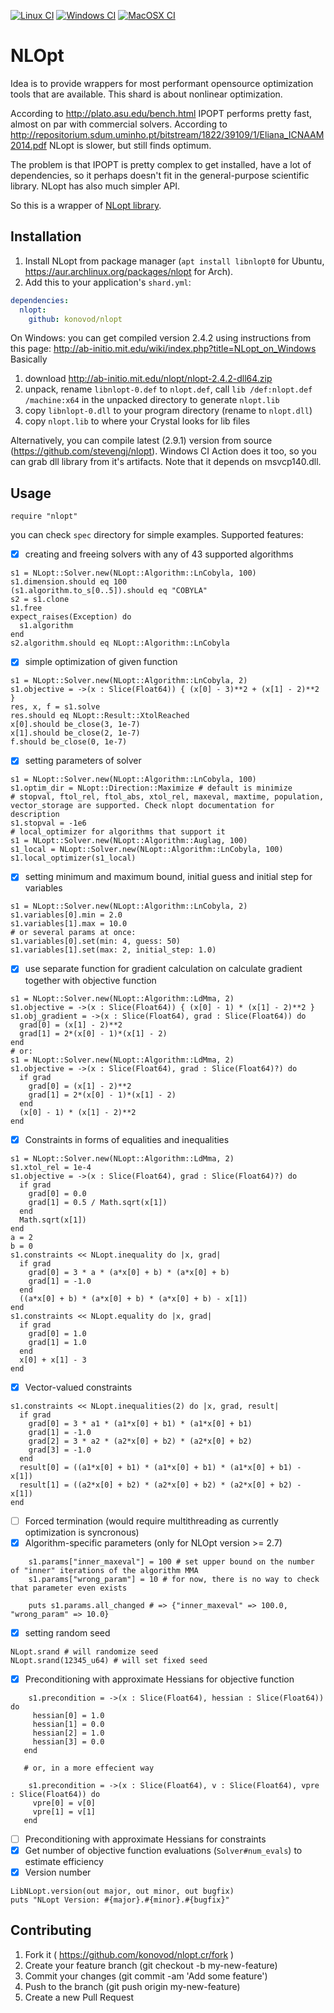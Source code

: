 [![Linux CI](https://github.com/konovod/nlopt/actions/workflows/linux.yml/badge.svg)](https://github.com/konovod/nlopt/actions/workflows/linux.yml)
[![Windows CI](https://github.com/konovod/nlopt/actions/workflows/windows.yml/badge.svg)](https://github.com/konovod/nlopt/actions/workflows/windows.yml) 
[![MacOSX CI](https://github.com/konovod/nlopt/actions/workflows/macosx.yml/badge.svg)](https://github.com/konovod/nlopt/actions/workflows/macosx.yml) 
# NLOpt
Idea is to provide wrappers for most performant opensource optimization tools that are available. This shard is about nonlinear optimization.

According to http://plato.asu.edu/bench.html IPOPT performs pretty fast, almost on par with commercial solvers.
According to  http://repositorium.sdum.uminho.pt/bitstream/1822/39109/1/Eliana_ICNAAM2014.pdf NLopt is slower, but still finds optimum.

The problem is that IPOPT is pretty complex to get installed, have a lot of dependencies, so it perhaps doesn't fit in the general-purpose scientific library. NLopt has also much simpler API.

So this is a wrapper of [NLopt library](https://nlopt.readthedocs.io/en/latest/).

## Installation

1. Install NLopt from package manager (`apt install libnlopt0` for Ubuntu, https://aur.archlinux.org/packages/nlopt for Arch).
2. Add this to your application's `shard.yml`:

```yaml
dependencies:
  nlopt:
    github: konovod/nlopt
```

On Windows:
  you can get compiled version 2.4.2 using instructions from this page: http://ab-initio.mit.edu/wiki/index.php?title=NLopt_on_Windows
  Basically
  1. download http://ab-initio.mit.edu/nlopt/nlopt-2.4.2-dll64.zip
  2. unpack, rename `libnlopt-0.def` to `nlopt.def`, call `lib /def:nlopt.def /machine:x64` in the unpacked directory to generate `nlopt.lib`
  3. copy `libnlopt-0.dll` to your program directory (rename to `nlopt.dll`)
  4. copy `nlopt.lib` to where your Crystal looks for lib files

Alternatively, you can compile latest (2.9.1) version from source (https://github.com/stevengj/nlopt). Windows CI Action does it too, so you can grab dll library from it's artifacts. Note that it depends on msvcp140.dll.

## Usage

```crystal
require "nlopt"
```

you can check `spec` directory for simple examples.
Supported features:
 - [x] creating and freeing solvers with any of 43 supported algorithms
```crystal
s1 = NLopt::Solver.new(NLopt::Algorithm::LnCobyla, 100)
s1.dimension.should eq 100
(s1.algorithm.to_s[0..5]).should eq "COBYLA"
s2 = s1.clone
s1.free
expect_raises(Exception) do
  s1.algorithm
end
s2.algorithm.should eq NLopt::Algorithm::LnCobyla
```
 - [x] simple optimization of given function
```crystal
s1 = NLopt::Solver.new(NLopt::Algorithm::LnCobyla, 2)
s1.objective = ->(x : Slice(Float64)) { (x[0] - 3)**2 + (x[1] - 2)**2 }
res, x, f = s1.solve
res.should eq NLopt::Result::XtolReached
x[0].should be_close(3, 1e-7)
x[1].should be_close(2, 1e-7)
f.should be_close(0, 1e-7)
```
 - [x] setting parameters of solver
```crystal
s1 = NLopt::Solver.new(NLopt::Algorithm::LnCobyla, 100)
s1.optim_dir = NLopt::Direction::Maximize # default is minimize
# stopval, ftol_rel, ftol_abs, xtol_rel, maxeval, maxtime, population, vector_storage are supported. Check nlopt documentation for description
s1.stopval = -1e6
# local_optimizer for algorithms that support it
s1 = NLopt::Solver.new(NLopt::Algorithm::Auglag, 100)
s1_local = NLopt::Solver.new(NLopt::Algorithm::LnCobyla, 100)
s1.local_optimizer(s1_local)
```
 - [x] setting minimum and maximum bound, initial guess and initial step for variables
```crystal
s1 = NLopt::Solver.new(NLopt::Algorithm::LnCobyla, 2)
s1.variables[0].min = 2.0
s1.variables[1].max = 10.0
# or several params at once:
s1.variables[0].set(min: 4, guess: 50)
s1.variables[1].set(max: 2, initial_step: 1.0) 
```
 - [x] use separate function for gradient calculation on calculate gradient together with objective function
```crystal
s1 = NLopt::Solver.new(NLopt::Algorithm::LdMma, 2)
s1.objective = ->(x : Slice(Float64)) { (x[0] - 1) * (x[1] - 2)**2 }
s1.obj_gradient = ->(x : Slice(Float64), grad : Slice(Float64)) do
  grad[0] = (x[1] - 2)**2
  grad[1] = 2*(x[0] - 1)*(x[1] - 2)
end
# or:
s1 = NLopt::Solver.new(NLopt::Algorithm::LdMma, 2)
s1.objective = ->(x : Slice(Float64), grad : Slice(Float64)?) do
  if grad
    grad[0] = (x[1] - 2)**2
    grad[1] = 2*(x[0] - 1)*(x[1] - 2)
  end
  (x[0] - 1) * (x[1] - 2)**2
end
```
 - [x] Constraints in forms of equalities and inequalities
```crystal
s1 = NLopt::Solver.new(NLopt::Algorithm::LdMma, 2)
s1.xtol_rel = 1e-4
s1.objective = ->(x : Slice(Float64), grad : Slice(Float64)?) do
  if grad
    grad[0] = 0.0
    grad[1] = 0.5 / Math.sqrt(x[1])
  end
  Math.sqrt(x[1])
end
a = 2
b = 0
s1.constraints << NLopt.inequality do |x, grad|
  if grad
    grad[0] = 3 * a * (a*x[0] + b) * (a*x[0] + b)
    grad[1] = -1.0
  end
  ((a*x[0] + b) * (a*x[0] + b) * (a*x[0] + b) - x[1])
end
s1.constraints << NLopt.equality do |x, grad|
  if grad
    grad[0] = 1.0
    grad[1] = 1.0
  end
  x[0] + x[1] - 3
end
```
 - [x] Vector-valued constraints
```crystal
s1.constraints << NLopt.inequalities(2) do |x, grad, result|
  if grad
    grad[0] = 3 * a1 * (a1*x[0] + b1) * (a1*x[0] + b1)
    grad[1] = -1.0
    grad[2] = 3 * a2 * (a2*x[0] + b2) * (a2*x[0] + b2)
    grad[3] = -1.0
  end
  result[0] = ((a1*x[0] + b1) * (a1*x[0] + b1) * (a1*x[0] + b1) - x[1])
  result[1] = ((a2*x[0] + b2) * (a2*x[0] + b2) * (a2*x[0] + b2) - x[1])
end
```

 - [ ] Forced termination (would require multithreading as currently optimization is syncronous)
 - [x] Algorithm-specific parameters (only for NLOpt version >= 2.7)
```crystal
    s1.params["inner_maxeval"] = 100 # set upper bound on the number of "inner" iterations of the algorithm MMA
    s1.params["wrong_param"] = 10 # for now, there is no way to check that parameter even exists

    puts s1.params.all_changed # => {"inner_maxeval" => 100.0, "wrong_param" => 10.0}
```
 - [x] setting random seed
```crystal
NLopt.srand # will randomize seed
NLopt.srand(12345_u64) # will set fixed seed
```
 - [x] Preconditioning with approximate Hessians for objective function
 ```crystal
     s1.precondition = ->(x : Slice(Float64), hessian : Slice(Float64)) do
      hessian[0] = 1.0
      hessian[1] = 0.0
      hessian[2] = 1.0
      hessian[3] = 0.0
    end

    # or, in a more effecient way

     s1.precondition = ->(x : Slice(Float64), v : Slice(Float64), vpre : Slice(Float64)) do
      vpre[0] = v[0]
      vpre[1] = v[1]
    end
 ```
 - [ ] Preconditioning with approximate Hessians for constraints
 - [x] Get number of objective function evaluations (`Solver#num_evals`) to estimate efficiency
 - [x] Version number
```crystal
LibNLopt.version(out major, out minor, out bugfix)
puts "NLopt Version: #{major}.#{minor}.#{bugfix}"
```

## Contributing

1. Fork it ( https://github.com/konovod/nlopt.cr/fork )
2. Create your feature branch (git checkout -b my-new-feature)
3. Commit your changes (git commit -am 'Add some feature')
4. Push to the branch (git push origin my-new-feature)
5. Create a new Pull Request
